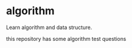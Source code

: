 # algorithm

Learn algorithm and data structure.

this repository has some algorithm test questions
